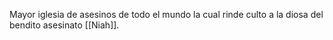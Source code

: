 Mayor iglesia de asesinos de todo el mundo la cual rinde culto a la diosa del bendito asesinato [[Niah]]. 